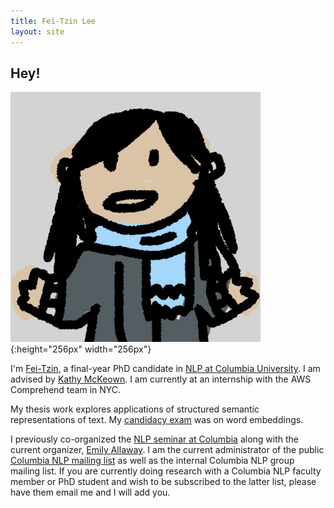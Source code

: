 ```yaml
---
title: Fei-Tzin Lee
layout: site
---
```


## Hey!

![A scribbled likeness of myself.](/assets/img/profile.png){:height="256px" width="256px"}

I'm [Fei-Tzin](about.html), a final-year PhD candidate in [NLP at Columbia University](http://www1.cs.columbia.edu/nlp/index.cgi). I am advised by [Kathy McKeown](http://www.cs.columbia.edu/~kathy/). I am currently at an internship with the AWS Comprehend team in NYC.

My thesis work explores applications of structured semantic representations of text. My [candidacy exam](candidacy.html) was on word embeddings.

I previously co-organized the [NLP seminar at Columbia](http://www.cs.columbia.edu/nlp/nlp_seminar.html) along with the current organizer, [Emily Allaway](http://www.cs.columbia.edu/~eallaway/). I am the current administrator of the public [Columbia NLP mailing list](https://lists.cs.columbia.edu/mailman/listinfo/nlp-announce) as well as the internal Columbia NLP group mailing list. If you are currently doing research with a Columbia NLP faculty member or PhD student and wish to be subscribed to the latter list, please have them email me and I will add you.